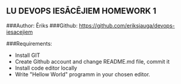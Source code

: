 ## LU DEVOPS IESĀCĒJIEM HOMEWORK 1

###Author: Ēriks
###Github: https://github.com/eriksjauga/devops-iesacejiem

###Requirements: 

* Install GIT
* Create Github account and change README.md file, commit it
* Install code editor locally
* Write "Hellow World" programm in your chosen editor.
